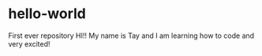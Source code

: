 # hello-world
First ever repository
HI!! My name is Tay and I am learning how to code and very excited!
